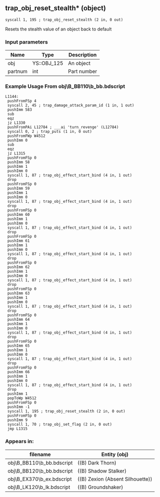 ## trap_obj_reset_stealth* (object)

`syscall 1, 195 ; trap_obj_reset_stealth (2 in, 0 out)`

Resets the stealth value of an object back to default

### Input parameters
| Name | Type | Description
|------|------|------------
| obj   | YS::OBJ_125   | An object
| partnum   | int   | Part number


### Example Usage From obj\B_BB110\b_bb.bdscript
```plaintext
L1144:
 pushFromFSp 4
 syscall 2, 45 ; trap_damage_attack_param_id (1 in, 1 out)
 pushImm 583
 sub 
 eqz 
 jz L1330
 pushFromPAi L12784 ; ___ai 'turn_revenge' (L12784)
 syscall 0, 2 ; trap_puts (1 in, 0 out)
 pushFromFWp W4512
 pushImm 0
 sub 
 eqz 
 jz L1315
 pushFromFSp 0
 pushImm 58
 pushImm 1
 pushImm 0
 syscall 1, 87 ; trap_obj_effect_start_bind (4 in, 1 out)
 drop 
 pushFromFSp 0
 pushImm 59
 pushImm 1
 pushImm 0
 syscall 1, 87 ; trap_obj_effect_start_bind (4 in, 1 out)
 drop 
 pushFromFSp 0
 pushImm 60
 pushImm 1
 pushImm 0
 syscall 1, 87 ; trap_obj_effect_start_bind (4 in, 1 out)
 drop 
 pushFromFSp 0
 pushImm 61
 pushImm 1
 pushImm 0
 syscall 1, 87 ; trap_obj_effect_start_bind (4 in, 1 out)
 drop 
 pushFromFSp 0
 pushImm 62
 pushImm 1
 pushImm 0
 syscall 1, 87 ; trap_obj_effect_start_bind (4 in, 1 out)
 drop 
 pushFromFSp 0
 pushImm 63
 pushImm 1
 pushImm 0
 syscall 1, 87 ; trap_obj_effect_start_bind (4 in, 1 out)
 drop 
 pushFromFSp 0
 pushImm 64
 pushImm 1
 pushImm 0
 syscall 1, 87 ; trap_obj_effect_start_bind (4 in, 1 out)
 drop 
 pushFromFSp 0
 pushImm 65
 pushImm 1
 pushImm 0
 syscall 1, 87 ; trap_obj_effect_start_bind (4 in, 1 out)
 drop 
 pushFromFSp 0
 pushImm 66
 pushImm 1
 pushImm 0
 syscall 1, 87 ; trap_obj_effect_start_bind (4 in, 1 out)
 drop 
 pushImm 1
 popToWp W4512
 pushFromFSp 0
 pushImm -1
 syscall 1, 195 ; trap_obj_reset_stealth (2 in, 0 out)
 pushFromFSp 0
 pushImm 9
 syscall 1, 70 ; trap_obj_set_flag (2 in, 0 out)
 jmp L1315
```


### Appears in:
| filename | Entity (obj)
|----------|-------------
| obj\B_BB110\b_bb.bdscript       | ((B) Dark Thorn)          
| obj\B_BB120\b_bb.bdscript       | ((B) Shadow Stalker)          
| obj\B_EX370\b_ex.bdscript       | ((B) Zexion (Absent Silhouette))          
| obj\B_LK120\b_lk.bdscript       | ((B) Groundshaker)          



